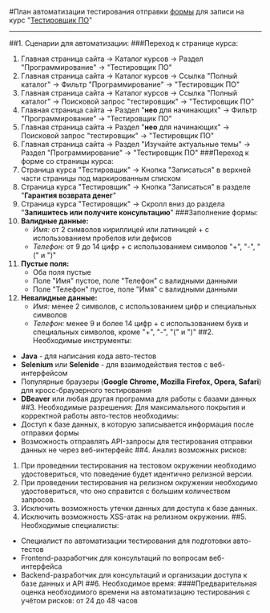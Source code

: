 #План автоматизации тестирования отправки [формы](https://netology.ru/programs/qa#/order) для записи на курс "[Тестировщик ПО](https://netology.ru/programs/qa#/)"
___
##1. Сценарии для автоматизации:
###Переход к странице курса:
1. Главная страница сайта -> Каталог курсов -> Раздел "Программирование" -> "Тестировщик ПО"
2. Главная страница сайта -> Каталог курсов -> Ссылка "Полный каталог" -> Фильтр "Программирование" -> "Тестировщик ПО"
3. Главная страница сайта -> Каталог курсов -> Ссылка "Полный каталог" -> Поисковой запрос "тестировщик" -> "Тестировщик ПО"
4. Главная страница сайта -> Раздел "**нео** для начинающих" -> Фильтр "Программирование" -> "Тестировщик ПО"
5. Главная страница сайта -> Раздел "**нео** для начинающих" -> Поисковой запрос "тестировщик" -> "Тестировщик ПО"
6. Главная страница сайта -> Раздел "Изучайте актуальные темы" -> Раздел "Программирование" -> "Тестировщик ПО"
###Переход к форме со страницы курса:
1. Страница курса "Тестировщик" -> Кнопка "Записаться" в верхней части страницы под маркированным списком
2. Страница курса "Тестировщик" -> Кнопка "Записаться" в разделе "**Гарантия возврата денег**"
3. Страница курса "Тестировщик" -> Скролл вниз до раздела "**Запишитесь или получите консультацию**"
###Заполнение формы:
1. **Валидные данные:**
   * *Имя:* от 2 символов кириллицей или латиницей + с использованием пробелов или дефисов
   * *Телефон:* от 9 до 14 цифр + с использованием символов "+", "-", "(" и ")"
2. **Пустые поля:**
    * Оба поля пустые
    * Поле "Имя" пустое, поле "Телефон" с валидными данными
    * Поле "Телефон" пустое, поле "Имя" с валидными данными
3. **Невалидные данные:**
   * *Имя:* менее 2 символов, с использованием цифр и специальных символов
   * *Телефон:* менее 9 и более 14 цифр + с использованием букв и специальных символов, кроме "+", "-", "(" и ")"
##2. Необходимые инструменты:
* **Java** - для написания кода авто-тестов
* **Selenium** или **Selenide** - для взаимодействия тестов с веб-интерфейсом
* Популярные браузеры (**Google Chrome, Mozilla Firefox, Opera, Safari**) для кросс-браузерного тестирования
* **DBeaver** или любая другая программа для работы с базами данных
##3. Необходимые разрешения:
Для максимального покрытия и корректной работы авто-тестов необходимы:
* Доступ к базе данных, в которую записывается информация после отправки формы
* Возможность отправлять API-запросы для тестирования отправки данных не через веб-интерфейс
##4. Анализ возможных рисков:
1. При проведении тестирования на тестовом окружении необходимо удостовериться, что поведение будет идентично релизной версии.
2. При проведении тестирования на релизном окружении необходимо удостовериться, что оно справится с большим количеством запросов.
3. Исключить возможность утечки данных для доступа к базе данных.
4. Исключить возможность XSS-атак на релизном окружении.
##5. Необходимые специалисты:
* Специалист по автоматизации тестирования для подготовки авто-тестов
* Frontend-разработчик для консультаций по вопросам веб-интерфейса
* Backend-разработчик для консультаций и организации доступа к базе данных и API
##6. Необходимое время:
####Предварительная оценка необходимого времени на автоматизацию тестирования с учётом рисков: от 24 до 48 часов